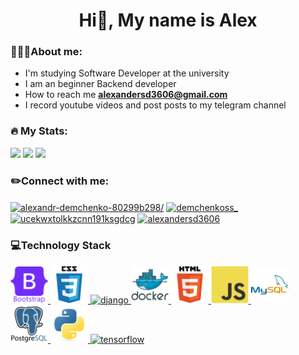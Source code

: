 <h1 align="center">Hi👋, My name is Alex</h1>

<h3>👨🏼‍💻About me: </h3>

- I'm studying Software Developer at the university
- I am an beginner Backend developer
- How to reach me **alexandersd3606@gmail.com**
- I record youtube videos and post posts to my telegram channel


<h3>🔥 My Stats: </h3>

![](http://github-profile-summary-cards.vercel.app/api/cards/profile-details?username=PhoenixJustCode&theme=transparent)
![](http://github-profile-summary-cards.vercel.app/api/cards/repos-per-language?username=PhoenixJustCode&theme=transparent)
![](http://github-profile-summary-cards.vercel.app/api/cards/stats?username=PhoenixJustCode&theme=transparent)


<h3 align="left">✏️Connect with me:</h3>
<p align="left">
<a href="https://linkedin.com/in/alexandr-demchenko-80299b298/" target="blank"><img align="center" src="https://raw.githubusercontent.com/rahuldkjain/github-profile-readme-generator/master/src/images/icons/Social/linked-in-alt.svg" alt="alexandr-demchenko-80299b298/" height="60" width="60" /></a>
<a href="https://instagram.com/demchenkoss_" target="blank"><img align="center" src="https://raw.githubusercontent.com/rahuldkjain/github-profile-readme-generator/master/src/images/icons/Social/instagram.svg" alt="demchenkoss_" height="60" width="60" /></a>
<a href="https://www.youtube.com/c/ucekwxtolkkzcnn191ksgdcg" target="blank"><img align="center" src="https://raw.githubusercontent.com/rahuldkjain/github-profile-readme-generator/master/src/images/icons/Social/youtube.svg" alt="ucekwxtolkkzcnn191ksgdcg" height="60" width="60" /></a>
<a href="https://www.leetcode.com/PhoenixJustCode" target="blank"><img align="center" src="https://raw.githubusercontent.com/rahuldkjain/github-profile-readme-generator/master/src/images/icons/Social/leet-code.svg" alt="alexandersd3606" height="60" width="60" /></a>
</p>

<h3 align="left">💻Technology Stack</h3>
<p align="left"> <a href="https://getbootstrap.com" target="_blank" rel="noreferrer"> <img src="https://raw.githubusercontent.com/devicons/devicon/master/icons/bootstrap/bootstrap-plain-wordmark.svg" alt="bootstrap" width="60" height="60"/> </a> <a href="https://www.w3schools.com/css/" target="_blank" rel="noreferrer"> <img src="https://raw.githubusercontent.com/devicons/devicon/master/icons/css3/css3-original-wordmark.svg" alt="css3" width="60" height="60"/> </a> <a href="https://www.djangoproject.com/" target="_blank" rel="noreferrer"> <img src="https://cdn.worldvectorlogo.com/logos/django.svg" alt="django" width="60" height="60"/> </a> <a href="https://www.docker.com/" target="_blank" rel="noreferrer"> <img src="https://raw.githubusercontent.com/devicons/devicon/master/icons/docker/docker-original-wordmark.svg" alt="docker" width="60" height="60"/> </a> <a href="https://www.w3.org/html/" target="_blank" rel="noreferrer"> <img src="https://raw.githubusercontent.com/devicons/devicon/master/icons/html5/html5-original-wordmark.svg" alt="html5" width="60" height="60"/> </a> <a href="https://developer.mozilla.org/en-US/docs/Web/JavaScript" target="_blank" rel="noreferrer"> <img src="https://raw.githubusercontent.com/devicons/devicon/master/icons/javascript/javascript-original.svg" alt="javascript" width="60" height="60"/> </a> <a href="https://www.mysql.com/" target="_blank" rel="noreferrer"> <img src="https://raw.githubusercontent.com/devicons/devicon/master/icons/mysql/mysql-original-wordmark.svg" alt="mysql" width="60" height="60"/> </a> <a href="https://www.postgresql.org" target="_blank" rel="noreferrer"> <img src="https://raw.githubusercontent.com/devicons/devicon/master/icons/postgresql/postgresql-original-wordmark.svg" alt="postgresql" width="60" height="60"/> </a> <a href="https://www.python.org" target="_blank" rel="noreferrer"> <img src="https://raw.githubusercontent.com/devicons/devicon/master/icons/python/python-original.svg" alt="python" width="60" height="60"/> </a> <a href="https://www.tensorflow.org" target="_blank" rel="noreferrer"> <img src="https://www.vectorlogo.zone/logos/tensorflow/tensorflow-icon.svg" alt="tensorflow" width="60" height="60"/> </a> </p>

